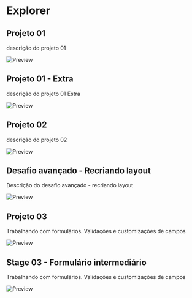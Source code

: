 # Explorer

## Projeto 01

descrição do projeto 01

![Preview](https://user-images.githubusercontent.com/14807515/210085576-76ece236-8b50-4661-aa99-22d8e9af9041.PNG)

## Projeto 01 - Extra

descrição do projeto 01 Estra

![Preview](https://user-images.githubusercontent.com/14807515/210087331-47d3eeef-e781-49cc-b672-0c78766cbad7.PNG)

## Projeto 02

descrição do projeto 02

![Preview](https://user-images.githubusercontent.com/14807515/210090741-1fc08dc0-27ee-4959-8588-4282ae2fa086.png)

## Desafio avançado - Recriando layout

Descrição do desafio avançado - recriando layout

![Preview](https://user-images.githubusercontent.com/14807515/210097636-577d1d53-a37b-4807-b3c6-217591988c5a.png)

## Projeto 03

Trabalhando com formulários. Validações e customizações de campos

![Preview](https://user-images.githubusercontent.com/14807515/210120779-73638fe0-9341-474d-9f7b-e83e2be3c94b.png)

## Stage 03 - Formulário intermediário

Trabalhando com formulários. Validações e customizações de campos

![Preview](https://user-images.githubusercontent.com/14807515/210157983-9abfb16f-29dc-450c-ac18-53ded1b34418.png)



